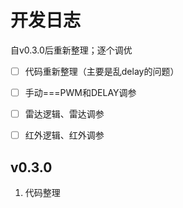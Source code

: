 # 开发日志
自v0.3.0后重新整理；逐个调优
-[ ] 代码重新整理（主要是乱delay的问题）
-[ ] 手动===PWM和DELAY调参
-[ ] 雷达逻辑、雷达调参
-[ ] 红外逻辑、红外调参



## v0.3.0
1. 代码整理